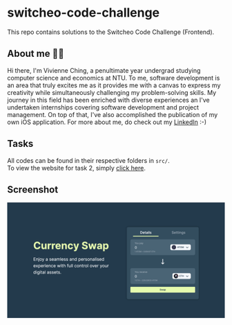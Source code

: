 # switcheo-code-challenge

This repo contains solutions to the Switcheo Code Challenge (Frontend).

## About me 👋🏼

Hi there, I'm Vivienne Ching, a penultimate year undergrad studying computer science and economics at NTU. To me, software development is an area that truly excites me as it provides me with a canvas to express my creativity while simultaneously challenging my problem-solving skills. My journey in this field has been enriched with diverse experiences an I've undertaken internships covering software development and project management. On top of that, I've also accomplished the publication of my own iOS application. For more about me, do check out my [LinkedIn](https://www.linkedin.com/in/vivienneching/) :-)

## Tasks

All codes can be found in their respective folders in `src/`. <br>
To view the website for task 2, simply [click here](https://buymetehbing.github.io/switcheo-code-challenge/).

## Screenshot

![Website Screenshot](src/problem2/img/screenshot.jpg)
